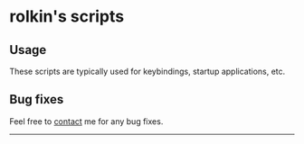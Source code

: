 rolkin's scripts
================

## Usage

These scripts are typically used for keybindings, startup applications, etc.

## Bug fixes

Feel free to [contact](https://github.com/rolkin/scripts) me for any bug fixes.

-----------
